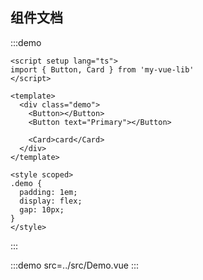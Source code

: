 ## 组件文档

:::demo

```vue
<script setup lang="ts">
import { Button, Card } from 'my-vue-lib'
</script>

<template>
  <div class="demo">
    <Button></Button>
    <Button text="Primary"></Button>

    <Card>card</Card>
  </div>
</template>

<style scoped>
.demo {
  padding: 1em;
  display: flex;
  gap: 10px;
}
</style>
```

:::

:::demo src=../src/Demo.vue
:::
